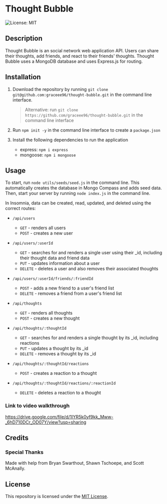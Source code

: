 # Thought Bubble

![License: MIT](https://img.shields.io/badge/License-MIT-yellow.svg)

## Description

Thought Bubble is an social network web application API. Users can share their thoughts, add friends, and react to their friends' thoughts. Thought Bubble uses a MongoDB database and uses Express.js for routing.

## Installation

1. Download the repository by running `git clone git@github.com:graceee96/thought-bubble.git` in the command line interface.
    > Alternative: run `git clone https://github.com/graceee96/thought-bubble.git` in the command line interface

2. Run `npm init -y` in the command line interface to create a ```package.json```

3. Install the following dependencies to run the application
    * express: `npm i express`
    * mongoose: `npm i mongoose`

## Usage

To start, run `node utils/seeds/seed.js` in the command line. This automatically creates the database in Mongo Compass and adds seed data. Then, start your server by running `node index.js` in the command line.

In Insomnia, data can be created, read, updated, and deleted using the correct routes:

- `/api/users`
    * `GET` - renders all users
    * `POST` - creates a new user

- `/api/users/:userId`
    * `GET` - searches for and renders a single user using their _id, including their thought data and friend data
    * `PUT` - updates information about a user
    * `DELETE` - deletes a user and also removes their associated thoughts

- `/api/users/:userId/friends/:friendId`
    * `POST` - adds a new friend to a user's friend list
    * `DELETE` - removes a friend from a user's friend list

- `/api/thoughts`
    * `GET` - renders all thoughts
    * `POST` - creates a new thought

- `/api/thoughts/:thoughtId`
    * `GET` - searches for and renders a single thought by its _id, including reactions
    * `PUT` - updates a thought by its _id
    * `DELETE` - removes a thought by its _id

- `/api/thoughts/:thoughtId/reactions`
    * `POST` - creates a reaction to a thought

- `/api/thoughts/:thoughtId/reactions/:reactionId`
    * `DELETE` - deletes a reaction to a thought

### Link to video walkthrough

https://drive.google.com/file/d/1IYR5k0yf9kk_Mww-_6hD710DCr_OD07Y/view?usp=sharing

## Credits

### Special Thanks
 Made with help from Bryan Swarthout, Shawn Tschoepe, and Scott McAnally.

## License
This repository is licensed under the [MIT License](https://opensource.org/licenses/MIT).